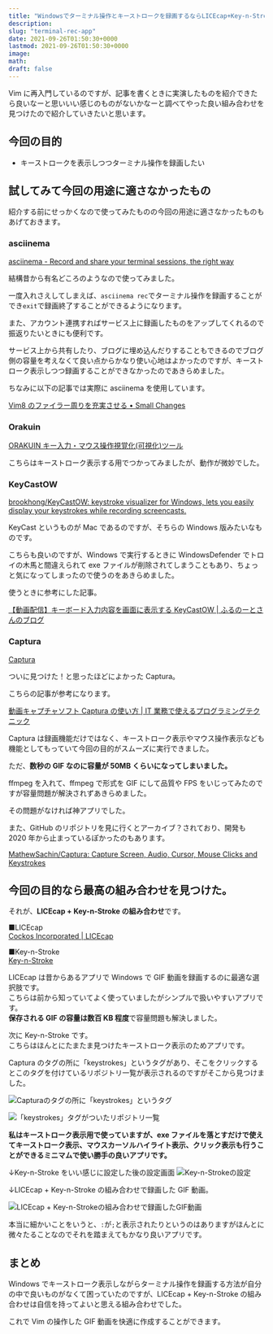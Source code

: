```yaml
---
title: "Windowsでターミナル操作とキーストロークを録画するならLICEcap+Key-n-Strokeの組み合わせがいい感じ"
description:
slug: "terminal-rec-app"
date: 2021-09-26T01:50:30+0000
lastmod: 2021-09-26T01:50:30+0000
image:
math:
draft: false
---
```


Vim に再入門しているのですが、記事を書くときに実演したものを紹介できたら良いなーと思いいい感じのものがないかなーと調べてやった良い組み合わせを見つけたので紹介していきたいと思います。

## 今回の目的

- キーストロークを表示しつつターミナル操作を録画したい

## 試してみて今回の用途に適さなかったもの

紹介する前にせっかくなので使ってみたものの今回の用途に適さなかったものもあげておきます。

### asciinema

[asciinema \- Record and share your terminal sessions, the right way](https://asciinema.org/)

結構昔から有名どころのようなので使ってみました。

一度入れさえしてしまえば、`asciinema rec`でターミナル操作を録画することができ`exit`で録画終了することができるようになります。

また、アカウント連携すればサービス上に録画したものをアップしてくれるので振返りたいときにも便利です。

サービス上から共有したり、ブログに埋め込んだりすることもできるのでブログ側の容量を考えなくて良い点からかなり使い心地はよかったのですが、キーストローク表示しつつ録画することができなかったのであきらめました。

ちなみに以下の記事では実際に asciinema を使用しています。

[Vim8 のファイラー周りを充実させる • Small Changes](https://snyt45.com/posts/20210923/vim8-failer/)

### Orakuin

[ORAKUIN キー入力・マウス操作視覚化\(可視化\)ツール](https://orakuin.eksd.jp/)

こちらはキーストローク表示する用でつかってみましたが、動作が微妙でした。

### KeyCastOW

[brookhong/KeyCastOW: keystroke visualizer for Windows, lets you easily display your keystrokes while recording screencasts\.](https://github.com/brookhong/KeyCastOW)

KeyCast というものが Mac であるのですが、そちらの Windows 版みたいなものです。

こちらも良いのですが、Windows で実行するときに WindowsDefender でトロイの木馬と間違えられて exe ファイルが削除されてしまうこともあり、ちょっと気になってしまったので使うのをあきらめました。

使うときに参考にした記事。

[【動画配信】キーボード入力内容を画面に表示する KeyCastOW \| ふるのーとさんのブログ](https://fullnoteblog.com/keycastow/)

### Captura

[Captura](https://mathewsachin.github.io/Captura/)

ついに見つけた！と思ったほどによかった Captura。

こちらの記事が参考になります。

[動画キャプチャソフト Captura の使い方 \| IT 業務で使えるプログラミングテクニック](https://kekaku.addisteria.com/wp/20190412153241#toc2)

Captura は録画機能だけではなく、キーストローク表示やマウス操作表示なども機能としてもっていて今回の目的がスムーズに実行できました。

ただ、**数秒の GIF なのに容量が 50MB くらいになってしまいました。**

ffmpeg を入れて、ffmpeg で形式を GIF にして品質や FPS をいじってみたのですが容量問題が解決されずあきらめました。

その問題がなければ神アプリでした。

また、GitHub のリポジトリを見に行くとアーカイブ？されており、開発も 2020 年から止まっているぽかったのもあります。

[MathewSachin/Captura: Capture Screen, Audio, Cursor, Mouse Clicks and Keystrokes](https://github.com/MathewSachin/Captura)

## 今回の目的なら最高の組み合わせを見つけた。

それが、**LICEcap + Key-n-Stroke の組み合わせ**です。

■LICEcap  
[Cockos Incorporated \| LICEcap](https://www.cockos.com/licecap/)

■Key-n-Stroke  
[Key\-n\-Stroke
](https://github.com/Phaiax/Key-n-Stroke)

LICEcap は昔からあるアプリで Windows で GIF 動画を録画するのに最適な選択肢です。  
こちらは前から知っていてよく使っていましたがシンプルで扱いやすいアプリです。  
**保存される GIF の容量は数百 KB 程度**で容量問題も解決しました。

次に Key-n-Stroke です。  
こちらはほんとにたまたま見つけたキーストローク表示のためアプリです。

Captura のタグの所に「keystrokes」というタグがあり、そこをクリックするとこのタグを付けているリポジトリ一覧が表示されるのですがそこから見つけました。

![Capturaのタグの所に「keystrokes」というタグ](Snipaste_2021-09-26_11-01-29.png)

![「keystrokes」タグがついたリポジトリ一覧](Snipaste_2021-09-26_11-02-35.png)

**私はキーストローク表示用で使っていますが、exe ファイルを落とすだけで使えてキーストローク表示、マウスカーソルハイライト表示、クリック表示も行うことができるミニマムで使い勝手の良いアプリです。**

↓Key-n-Stroke をいい感じに設定した後の設定画面
![Key-n-Strokeの設定](Snipaste_2021-09-26_11-11-04.png)

↓LICEcap + Key-n-Stroke の組み合わせで録画した GIF 動画。

![LICEcap + Key-n-Strokeの組み合わせで録画したGIF動画](test.gif)

本当に細かいことをいうと、`:`が`;`と表示されたりというのはありますがほんとに微々たることなのでそれを踏まえてもかなり良いアプリです。

## まとめ

Windows でキーストローク表示しながらターミナル操作を録画する方法が自分の中で良いものがなくて困っていたのですが、LICEcap + Key-n-Stroke の組み合わせは自信を持ってよいと思える組み合わせでした。

これで Vim の操作した GIF 動画を快適に作成することができます。
